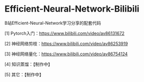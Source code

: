 # Efficient-Neural-Network-Bilibili
B站Efficient-Neural-Network学习分享的配套代码

[1] Pytorch入门：https://www.bilibili.com/video/av86131672

[2] 神经网络剪枝：https://www.bilibili.com/video/av86253919

[3] 神经网络量化：https://www.bilibili.com/video/av86754124

[4] 知识蒸馏：【制作中】

[5] 其它：【制作中】
